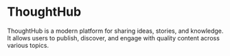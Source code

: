 # ThoughtHub
ThoughtHub is a modern platform for sharing ideas, stories, and knowledge. It allows users to publish, discover, and engage with quality content across various topics. 

